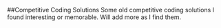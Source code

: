 ##Competitive Coding Solutions
Some old competitive coding solutions I found interesting or memorable.
Will add more as I find them.
